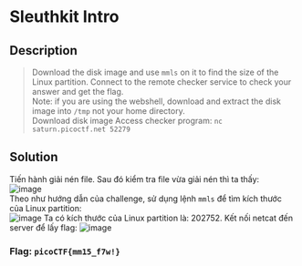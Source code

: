 # Sleuthkit Intro

## Description
>  Download the disk image and use `mmls` on it to find the size of the Linux partition. Connect to the remote checker service to check your answer and get the flag.          
>  Note: if you are using the webshell, download and extract the disk image into `/tmp` not your home directory.  
>  Download disk image
>  Access checker program: `nc saturn.picoctf.net 52279`

## Solution
Tiến hành giải nén file. Sau đó kiểm tra file vừa giải nén thì ta thấy:       
![image](https://user-images.githubusercontent.com/62021009/162719921-6014f0cf-4aea-443a-ae67-aa425005274f.png)     
Theo như hướng dẫn của challenge, sử dụng lệnh `mmls` để tìm kích thước của Linux partition:        
![image](https://user-images.githubusercontent.com/62021009/162720061-f8e024c7-71a1-4b00-b3e6-9c0d5ec26ddb.png)
Ta có kích thước của Linux partition là: 202752. Kết nối netcat đến server để lấy flag: 
![image](https://user-images.githubusercontent.com/62021009/162720352-81e41014-ed85-4abb-b595-09d76837943c.png)       
### Flag: `picoCTF{mm15_f7w!}`
